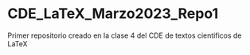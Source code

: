 # CDE_LaTeX_Marzo2023_Repo1
Primer repositorio creado en la clase 4 del CDE de textos cientificos de LaTeX
